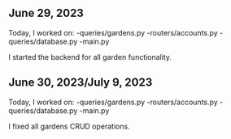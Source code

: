 ## June 29, 2023
Today, I worked on:
-queries/gardens.py
-routers/accounts.py
-queries/database.py
-main.py

I started the backend for all garden functionality.

## June 30, 2023/July 9, 2023
Today, I worked on:
-queries/gardens.py
-routers/accounts.py
-queries/database.py
-main.py

I fixed all gardens CRUD operations.
